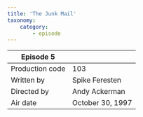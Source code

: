 ```yaml
---
title: 'The Junk Mail'
taxonomy:
    category:
        - episode
---
```


| Episode 5 | |
|-----------------|--------------------------------|
| Production code | 103                            |
| Written by      | Spike Feresten |
| Directed by     | Andy Ackerman                   |
| Air date        | October 30, 1997                   |
